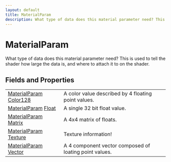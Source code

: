 ```yaml
---
layout: default
title: MaterialParam
description: What type of data does this material parameter need? This is used to tell the shader how large the data is, and where to attach it to on the shader.
---
```

# MaterialParam

What type of data does this material parameter need? This is used to tell the
shader how large the data is, and where to attach it to on the shader.


## Fields and Properties

|  |  |
|--|--|
|[MaterialParam]({{site.url}}/Pages/Reference/MaterialParam.html) [Color128]({{site.url}}/Pages/Reference/MaterialParam/Color128.html)|A color value described by 4 floating point values.|
|[MaterialParam]({{site.url}}/Pages/Reference/MaterialParam.html) [Float]({{site.url}}/Pages/Reference/MaterialParam/Float.html)|A single 32 bit float value.|
|[MaterialParam]({{site.url}}/Pages/Reference/MaterialParam.html) [Matrix]({{site.url}}/Pages/Reference/MaterialParam/Matrix.html)|A 4x4 matrix of floats.|
|[MaterialParam]({{site.url}}/Pages/Reference/MaterialParam.html) [Texture]({{site.url}}/Pages/Reference/MaterialParam/Texture.html)|Texture information!|
|[MaterialParam]({{site.url}}/Pages/Reference/MaterialParam.html) [Vector]({{site.url}}/Pages/Reference/MaterialParam/Vector.html)|A 4 component vector composed of loating point values.|



